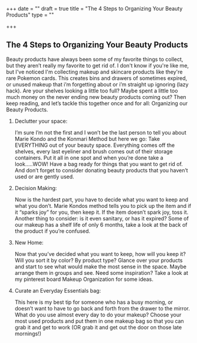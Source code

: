 +++
date = ""
draft = true
title = "The 4 Steps to Organizing Your Beauty Products"
type = ""

+++
## The 4 Steps to Organizing Your Beauty Products

Beauty products have always been some of my favorite things to collect, but they aren’t really my favorite to get rid of. I don't know if you're like me, but I've noticed I'm collecting makeup and skincare products like they're rare Pokemon cards. This creates bins and drawers of sometimes expired, or unused makeup that i’m forgetting about or i’m straight up ignoring (lazy hack). Are your shelves looking a little too full? Maybe spent a little too much money on the never ending new beauty products coming out? Then keep reading, and let’s tackle this together once and for all: Organizing our Beauty Products.

1. Declutter your space:

    I’m sure I’m not the first and I won’t be the last person to tell you about Marie Kondo and the Konmari Method but here we go: Take EVERYTHING out of your beauty space. Everything comes off the shelves, every last eyeliner and brush comes out of their storage containers. Put it all in one spot and when you’re done take a look…..WOW! Have a bag ready for things that you want to get rid of. And don’t forget to consider donating beauty products that you haven’t used or are gently used.
2. Decision Making: 

   Now is the hardest part, you have to decide what you want to keep and what you don’t. Marie Kondos method tells you to pick up the item and if it “sparks joy” for you, then keep it. If the item doesn’t spark joy, toss it. Another thing to consider: is it even sanitary, or has it expired? Some of our makeup has a shelf life of only 6 months, take a look at the back of the product if you’re confused.
3. New Home:

   Now that you’ve decided what you want to keep, how will you keep it? Will you sort it by color? By product type? Glance over your products and start to see what would make the most sense in the space. Maybe arrange them in groups and see. Need some inspiration? Take a look at my pinterest board Makeup Organization for some ideas.
4. Curate an Everyday Essentials bag: 

   This here is my best tip for someone who has a busy morning, or doesn’t want to have to go back and forth from the drawer to the mirror. What do you use almost every day to do your makeup? Choose your most used products and put them in one makeup bag so that you can grab it and get to work (OR grab it and get out the door on those late mornings!)